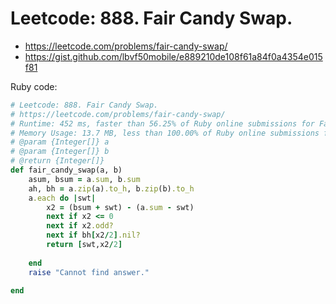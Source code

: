 # Leetcode: 888. Fair Candy Swap.

- https://leetcode.com/problems/fair-candy-swap/
- https://gist.github.com/lbvf50mobile/e889210de108f61a84f0a4354e015f81

Ruby code:
```Ruby
# Leetcode: 888. Fair Candy Swap.
# https://leetcode.com/problems/fair-candy-swap/
# Runtime: 452 ms, faster than 56.25% of Ruby online submissions for Fair Candy Swap.
# Memory Usage: 13.7 MB, less than 100.00% of Ruby online submissions for Fair Candy Swap.
# @param {Integer[]} a
# @param {Integer[]} b
# @return {Integer[]}
def fair_candy_swap(a, b)
    asum, bsum = a.sum, b.sum
    ah, bh = a.zip(a).to_h, b.zip(b).to_h
    a.each do |swt|
        x2 = (bsum + swt) - (a.sum - swt)
        next if x2 <= 0
        next if x2.odd?
        next if bh[x2/2].nil?
        return [swt,x2/2]
        
    end
    raise "Cannot find answer."
    
end
```